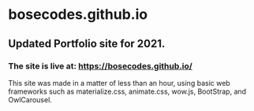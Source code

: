 # bosecodes.github.io
## Updated Portfolio site for 2021. 
### The site is live at: https://bosecodes.github.io/
This site was made in a matter of less than an hour, using basic web frameworks such as materialize.css, animate.css, wow.js, BootStrap, and OwlCarousel.
